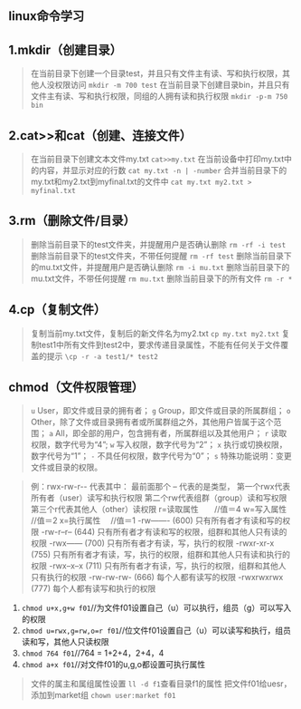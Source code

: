 ## linux命令学习

## 1.mkdir（创建目录）

> 在当前目录下创建一个目录test，并且只有文件主有读、写和执行权限，其他人没权限访问
`mkdir -m 700 test`
> 在当前目录下创建目录bin，并且只有文件主有读、写和执行权限，同组的人拥有读和执行权限
`mkdir -p-m 750 bin`

## 2.cat>>和cat（创建、连接文件）
> 在当前目录下创建文本文件my.txt
`cat>>my.txt`
> 在当前设备中打印my.txt中的内容，并显示对应的行数
`cat my.txt -n | -number`
> 合并当前目录下的my.txt和my2.txt到myfinal.txt的文件中
`cat my.txt my2.txt > myfinal.txt`

## 3.rm（删除文件/目录）
> 删除当前目录下的test文件夹，并提醒用户是否确认删除
`rm -rf -i test`
>  删除当前目录下的test文件夹，不带任何提醒
`rm -rf test`
> 删除当前目录下的mu.txt文件，并提醒用户是否确认删除
`rm -i mu.txt`
> 删除当前目录下的mu.txt文件，不带任何提醒
`rm mu.txt`
> 删除当前目录下的所有文件
`rm -r *`

## 4.cp（复制文件）
> 复制当前my.txt文件，复制后的新文件名为my2.txt
`cp my.txt my2.txt`
> 复制test1中所有文件到test2中，要求传递目录属性，不能有任何关于文件覆盖的提示
`\cp -r -a test1/* test2`

## chmod（文件权限管理）

>`u` User，即文件或目录的拥有者；
`g` Group，即文件或目录的所属群组；
`o` Other，除了文件或目录拥有者或所属群组之外，其他用户皆属于这个范围；
`a` All，即全部的用户，包含拥有者，所属群组以及其他用户；
`r` 读取权限，数字代号为“4”;
`w` 写入权限，数字代号为“2”；
`x` 执行或切换权限，数字代号为“1”；
`-` 不具任何权限，数字代号为“0”；
`s` 特殊功能说明：变更文件或目录的权限。

>例：rwx-rw-r--
代表其中： 最前面那个 – 代表的是类型，
第一个rwx代表所有者（user）读写和执行权限
第二个rw代表组群（group）读和写权限
第三个r代表其他人（other）读权限
r=读取属性　　//值＝4
w=写入属性　  //值＝2
x=执行属性　   //值＝1
-rw——- (600) 只有所有者才有读和写的权限
-rw-r–r– (644) 只有所有者才有读和写的权限，组群和其他人只有读的权限
-rwx—— (700) 只有所有者才有读，写，执行的权限
-rwxr-xr-x (755) 只有所有者才有读，写，执行的权限，组群和其他人只有读和执行的权限
-rwx–x–x (711) 只有所有者才有读，写，执行的权限，组群和其他人只有执行的权限
-rw-rw-rw- (666) 每个人都有读写的权限
-rwxrwxrwx (777) 每个人都有读写和执行的权限

 1. `chmod u+x,g+w f01`//为文件f01设置自己（u）可以执行，组员（g）可以写入的权限
 2. `chmod u=rwx,g=rw,o=r f01`//位文件f01设置自己（u）可以读写和执行，组员读和写，其他人只读权限
 3. `chmod 764 f01`//764 = 1+2+4，2+4，4
 4. `chmod a+x f01`//对文件f01的u,g,o都设置可执行属性

> 文件的属主和属组属性设置
`ll -d f1`查看目录f1的属性
> 把文件f01给uesr，添加到market组
`chown user:market f01`